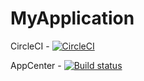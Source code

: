
# MyApplication
CircleCI - [![CircleCI](https://circleci.com/gh/AllYouNeedis/MyApplication.svg?style=svg)](https://circleci.com/gh/AllYouNeedis/MyApplication)  

AppCenter - [![Build status](https://build.appcenter.ms/v0.1/apps/5ef51687-e616-48a4-80c1-c177b8891f94/branches/master/badge)](https://appcenter.ms)
